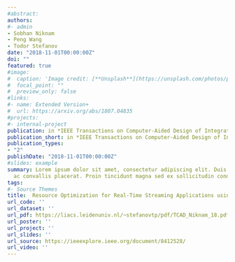 ```yaml
---
#abstract: 
authors:
#- admin
- Sobhan Niknam
- Peng Wang
- Todor Stefanov
date: "2018-11-01T00:00:00Z"
doi: ""
featured: true
#image:
#  caption: 'Image credit: [**Unsplash**](https://unsplash.com/photos/pLCdAaMFLTE)'
#  focal_point: ""
#  preview_only: false
#links:
#- name: Extended Version+
#  url: https://arxiv.org/abs/1807.04835
#projects:
#- internal-project
publication: in *IEEE Transactions on Computer-Aided Design of Integrated Circuits and Systems (TCAD)*
publication_short: in *IEEE Transactions on Computer-Aided Design of Integrated Circuits and Systems (TCAD)*
publication_types:
- "2"
publishDate: "2018-11-01T00:00:00Z"
#slides: example
summary: Lorem ipsum dolor sit amet, consectetur adipiscing elit. Duis posuere tellus
  ac convallis placerat. Proin tincidunt magna sed ex sollicitudin condimentum.
tags: 
#- Source Themes
title:  Resource Optimization for Real-Time Streaming Applications using Task Replication
url_code: ''
url_dataset: ''
url_pdf: https://liacs.leidenuniv.nl/~stefanovtp/pdf/TCAD_Niknam_18.pdf
url_poster: ''
url_project: ''
url_slides: ''
url_source: https://ieeexplore.ieee.org/document/8412528/
url_video: ''
---
```

